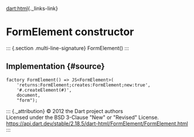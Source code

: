 [dart:html](../../dart-html/dart-html-library){._links-link}

FormElement constructor
=======================

::: {.section .multi-line-signature}
FormElement()
:::

Implementation {#source}
--------------

``` {.language-dart data-language="dart"}
factory FormElement() => JS<FormElement>(
    'returns:FormElement;creates:FormElement;new:true',
    '#.createElement(#)',
    document,
    "form");
```

::: {._attribution}
© 2012 the Dart project authors\
Licensed under the BSD 3-Clause \"New\" or \"Revised\" License.\
<https://api.dart.dev/stable/2.18.5/dart-html/FormElement/FormElement.html>
:::
